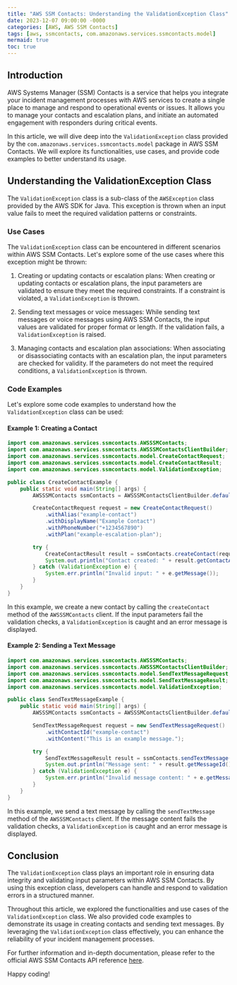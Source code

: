 ```yaml
---
title: "AWS SSM Contacts: Understanding the ValidationException Class"
date: 2023-12-07 09:00:00 -0000
categories: [AWS, AWS SSM Contacts]
tags: [aws, ssmcontacts, com.amazonaws.services.ssmcontacts.model]
mermaid: true
toc: true
---
```



## Introduction

AWS Systems Manager (SSM) Contacts is a service that helps you integrate your incident management processes with AWS services to create a single place to manage and respond to operational events or issues. It allows you to manage your contacts and escalation plans, and initiate an automated engagement with responders during critical events.

In this article, we will dive deep into the `ValidationException` class provided by the `com.amazonaws.services.ssmcontacts.model` package in AWS SSM Contacts. We will explore its functionalities, use cases, and provide code examples to better understand its usage.

## Understanding the ValidationException Class

The `ValidationException` class is a sub-class of the `AWSException` class provided by the AWS SDK for Java. This exception is thrown when an input value fails to meet the required validation patterns or constraints.

### Use Cases

The `ValidationException` class can be encountered in different scenarios within AWS SSM Contacts. Let's explore some of the use cases where this exception might be thrown:

1. Creating or updating contacts or escalation plans: When creating or updating contacts or escalation plans, the input parameters are validated to ensure they meet the required constraints. If a constraint is violated, a `ValidationException` is thrown.

2. Sending text messages or voice messages: While sending text messages or voice messages using AWS SSM Contacts, the input values are validated for proper format or length. If the validation fails, a `ValidationException` is raised.

3. Managing contacts and escalation plan associations: When associating or disassociating contacts with an escalation plan, the input parameters are checked for validity. If the parameters do not meet the required conditions, a `ValidationException` is thrown.

### Code Examples

Let's explore some code examples to understand how the `ValidationException` class can be used:

#### Example 1: Creating a Contact

```java
import com.amazonaws.services.ssmcontacts.AWSSSMContacts;
import com.amazonaws.services.ssmcontacts.AWSSSMContactsClientBuilder;
import com.amazonaws.services.ssmcontacts.model.CreateContactRequest;
import com.amazonaws.services.ssmcontacts.model.CreateContactResult;
import com.amazonaws.services.ssmcontacts.model.ValidationException;

public class CreateContactExample {
    public static void main(String[] args) {
        AWSSSMContacts ssmContacts = AWSSSMContactsClientBuilder.defaultClient();

        CreateContactRequest request = new CreateContactRequest()
            .withAlias("example-contact")
            .withDisplayName("Example Contact")
            .withPhoneNumber("+1234567890")
            .withPlan("example-escalation-plan");

        try {
            CreateContactResult result = ssmContacts.createContact(request);
            System.out.println("Contact created: " + result.getContactArn());
        } catch (ValidationException e) {
            System.err.println("Invalid input: " + e.getMessage());
        }
    }
}
```

In this example, we create a new contact by calling the `createContact` method of the `AWSSSMContacts` client. If the input parameters fail the validation checks, a `ValidationException` is caught and an error message is displayed.

#### Example 2: Sending a Text Message

```java
import com.amazonaws.services.ssmcontacts.AWSSSMContacts;
import com.amazonaws.services.ssmcontacts.AWSSSMContactsClientBuilder;
import com.amazonaws.services.ssmcontacts.model.SendTextMessageRequest;
import com.amazonaws.services.ssmcontacts.model.SendTextMessageResult;
import com.amazonaws.services.ssmcontacts.model.ValidationException;

public class SendTextMessageExample {
    public static void main(String[] args) {
        AWSSSMContacts ssmContacts = AWSSSMContactsClientBuilder.defaultClient();

        SendTextMessageRequest request = new SendTextMessageRequest()
            .withContactId("example-contact")
            .withContent("This is an example message.");

        try {
            SendTextMessageResult result = ssmContacts.sendTextMessage(request);
            System.out.println("Message sent: " + result.getMessageId());
        } catch (ValidationException e) {
            System.err.println("Invalid message content: " + e.getMessage());
        }
    }
}
```

In this example, we send a text message by calling the `sendTextMessage` method of the `AWSSSMContacts` client. If the message content fails the validation checks, a `ValidationException` is caught and an error message is displayed.

## Conclusion

The `ValidationException` class plays an important role in ensuring data integrity and validating input parameters within AWS SSM Contacts. By using this exception class, developers can handle and respond to validation errors in a structured manner.

Throughout this article, we explored the functionalities and use cases of the `ValidationException` class. We also provided code examples to demonstrate its usage in creating contacts and sending text messages. By leveraging the `ValidationException` class effectively, you can enhance the reliability of your incident management processes.

For further information and in-depth documentation, please refer to the official AWS SSM Contacts API reference [here](https://docs.aws.amazon.com/AWSJavaSDK/latest/javadoc/index.html?com/amazonaws/services/ssmcontacts/model/ValidationException.html).

Happy coding!